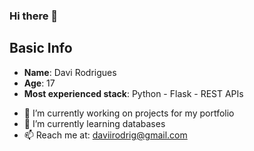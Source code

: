 ### Hi there 👋

## Basic Info
* **Name**: Davi Rodrigues
* **Age**: 17
* **Most experienced stack**: Python - Flask - REST APIs

- 🔭 I’m currently working on projects for my portfolio
- 🌱 I’m currently learning databases
- 📫 Reach me at: [daviirodrig@gmail.com](mailto:daviirodrig@gmail.com)

